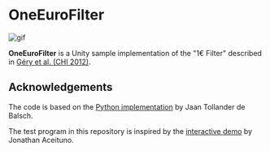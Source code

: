 OneEuroFilter
=============

![gif](https://imgur.com/Ev3LKgG)

**OneEuroFilter** is a Unity sample implementation of the "1€ Filter" described
in [Géry et al. (CHI 2012)][Gery2012].

[Gery2012]: https://hal.inria.fr/hal-00670496/document

Acknowledgements
----------------

The code is based on the [Python implementation] by Jaan Tollander de Balsch.

[Python implementation]:
  https://jaantollander.com/post/noise-filtering-using-one-euro-filter/

The test program in this repository is inspired by the [interactive demo] by
Jonathan Aceituno.

[interactive demo]:
  https://cristal.univ-lille.fr/~casiez/1euro/InteractiveDemo/

